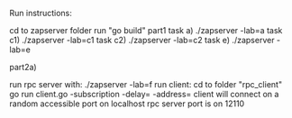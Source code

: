 Run instructions: 

cd to zapserver folder run "go build"
part1
task a)   ./zapserver -lab=a
task c1)  ./zapserver -lab=c1
task c2)  ./zapserver -lab=c2
task e)  ./zapserver -lab=e 

part2a)

run rpc server with: ./zapserver -lab=f
run client: cd to folder "rpc_client" 
go run client.go -subscription<top10 or duration> -delay=<number> -address=<ip address>
client will connect on a random accessible port  on localhost
rpc server  port is on 12110
